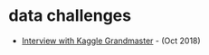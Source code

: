 # data challenges

* [Interview with Kaggle Grandmaster](https://hackernoon.com/interview-with-the-youngest-kaggle-grandmaster-mikel-bober-irizar-anokas-17dfd2461070) - \(Oct 2018\)

